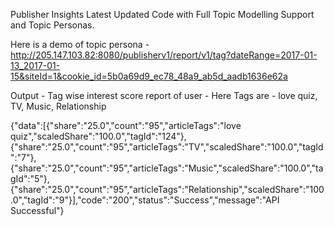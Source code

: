 Publisher Insights Latest Updated Code with Full Topic Modelling Support and Topic Personas.

Here is a demo of topic persona - 
http://205.147.103.82:8080/publisherv1/report/v1/tag?dateRange=2017-01-13_2017-01-15&siteId=1&cookie_id=5b0a69d9_ec78_48a9_ab5d_aadb1636e62a

Output - Tag wise interest score report of user - Here Tags are - love quiz, TV, Music, Relationship

{"data":[{"share":"25.0","count":"95","articleTags":"love quiz","scaledShare":"100.0","tagId":"124"},{"share":"25.0","count":"95","articleTags":"TV","scaledShare":"100.0","tagId":"7"},{"share":"25.0","count":"95","articleTags":"Music","scaledShare":"100.0","tagId":"5"},{"share":"25.0","count":"95","articleTags":"Relationship","scaledShare":"100.0","tagId":"9"}],"code":"200","status":"Success","message":"API Successful"}
